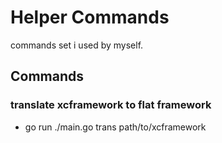 # Helper Commands

commands set i used by myself.

## Commands

### translate xcframework to flat framework
* go run ./main.go trans path/to/xcframework


